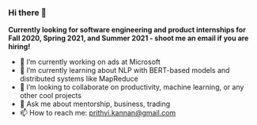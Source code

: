 ### Hi there 👋 

**Currently looking for software engineering and product internships for Fall 2020, Spring 2021, and Summer 2021 - shoot me an email if you are hiring!**

- 🔭 I’m currently working on ads at Microsoft
- 🌱 I’m currently learning about NLP with BERT-based models and distributed systems like MapReduce
- 👯 I’m looking to collaborate on productivity, machine learning, or any other cool projects
- 💬 Ask me about mentorship, business, trading
- 📫 How to reach me: prithvi.kannan@gmail.com

<!--
**prithvikannan/prithvikannan** is a ✨ _special_ ✨ repository because its `README.md` (this file) appears on your GitHub profile.

Here are some ideas to get you started:

- 🔭 I’m currently working on ...
- 🌱 I’m currently learning ...
- 👯 I’m looking to collaborate on ...
- 🤔 I’m looking for help with ...
- 💬 Ask me about ...
- 📫 How to reach me: ...
- 😄 Pronouns: ...
- ⚡ Fun fact: ...
-->
